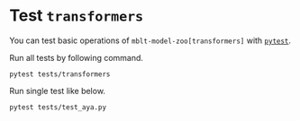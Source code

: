# Test `transformers`

You can test basic operations of `mblt-model-zoo[transformers]` with [`pytest`](https://docs.pytest.org/en/stable/).

Run all tests by following command.

    pytest tests/transformers

Run single test like below.

    pytest tests/test_aya.py